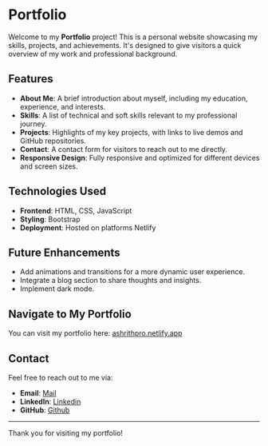 # Portfolio

Welcome to my **Portfolio** project! This is a personal website showcasing my skills, projects, and achievements. It's designed to give visitors a quick overview of my work and professional background.

## Features

- **About Me**: A brief introduction about myself, including my education, experience, and interests.
- **Skills**: A list of technical and soft skills relevant to my professional journey.
- **Projects**: Highlights of my key projects, with links to live demos and GitHub repositories.
- **Contact**: A contact form for visitors to reach out to me directly.
- **Responsive Design**: Fully responsive and optimized for different devices and screen sizes.

## Technologies Used

- **Frontend**: HTML, CSS, JavaScript
- **Styling**: Bootstrap 
- **Deployment**: Hosted on platforms Netlify



## Future Enhancements

- Add animations and transitions for a more dynamic user experience.
- Integrate a blog section to share thoughts and insights.
- Implement dark mode.

## Navigate to My Portfolio

You can visit my portfolio here: [ashrithpro.netlify.app](https://ashrithpro.netlify.app)

## Contact

Feel free to reach out to me via:

- **Email**: [Mail](mailto:ashrithbejjarapu10@gmail.com)
- **LinkedIn**: [Linkedin](https://www.linkedin.com/in/ashrith-bejjarapu/)
- **GitHub**: [Github](https://github.com/Ashrith012/Ashrith012)

---

Thank you for visiting my portfolio!
